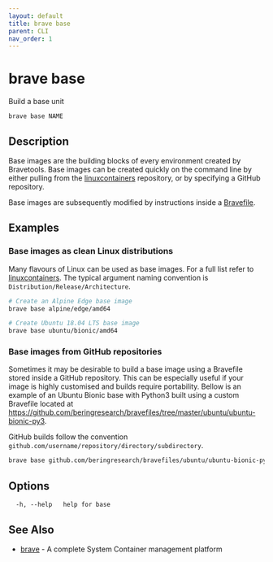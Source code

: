 ```yaml
---
layout: default
title: brave base
parent: CLI
nav_order: 1
---
```


# brave base

Build a base unit

```
brave base NAME
```

## Description

Base images are the building blocks of every environment created by Bravetools. Base images can be created quickly on the command line by either pulling from the [linuxcontainers](https://images.linuxcontainers.org) repository, or by specifying a GitHub repository.

Base images are subsequently modified by instructions inside a [Bravefile](../../bravefile).

## Examples

### Base images as clean Linux distributions

Many flavours of Linux can be used as base images. For a full list refer to [linuxcontainers](https://images.linuxcontainers.org). The typical argument naming convention is ``Distribution/Release/Architecture``.

```bash
# Create an Alpine Edge base image
brave base alpine/edge/amd64

# Create Ubuntu 18.04 LTS base image
brave base ubuntu/bionic/amd64
```

### Base images from GitHub repositories

Sometimes it may be desirable to build a base image using a Bravefile stored inside a GitHub repository. This can be especially useful if your image is highly customised and builds require portability. Bellow is an example of an Ubuntu Bionic base with Python3 built using a custom Bravefile located at https://github.com/beringresearch/bravefiles/tree/master/ubuntu/ubuntu-bionic-py3.

GitHub builds follow the convention ``github.com/username/repository/directory/subdirectory``.

```bash
brave base github.com/beringresearch/bravefiles/ubuntu/ubuntu-bionic-py3
```

## Options

```
  -h, --help   help for base
```

## See Also

* [brave](brave.md)	 - A complete System Container management platform

